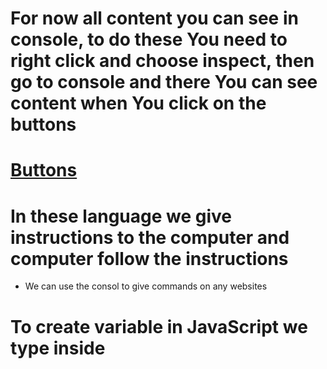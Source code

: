 # For now all content you can see in console, to do these You need to right click and choose inspect, then go to console and there You can see content when You click on the buttons
# [Buttons](https://jakubtabor.github.io/JavaScript_basics/)

# In these language we give instructions to the computer and computer follow the instructions 
* We can use the consol to give commands on any websites

# To create variable in JavaScript we type inside <script> let, the name of variable, then = what's inside variable
* We can run the instructions one after another dividing them with semicolons

# Now i gonna create couple buttons for my future project
* There will be add button, which increases quantity, button which show current quantity
* And button which add multiple quantity at the end there will be reset
* To make our button clickable we add property onclick, it run JavaScript when we click on button

# To make our button interactive we type `${}` and inside variable name 
* To change quantity we need inside add to cart button type in onclick property the variable name and ++, then the text which display
* We can also create variable typing (const) and these type of variable can't changed its value later
* And another method is (var), these is the older method of creating the variables that can be changed
* But there are some issues with it and instead we use (let) 
* To check the type of value that is inside a variable we can type console.log(typeof variable)

# [Document object model tehniques](https://github.com/JakubTabor/Game_rock_paper_scisors_JavaScript/blob/rock-paper-scissors/Description/DOM)
